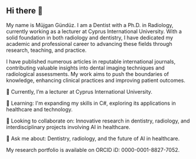 ## Hi there 👋

My name is Müjgan Gündüz. I am a Dentist with a Ph.D. in Radiology, currently working as a lecturer at Cyprus International University. With a solid foundation in both radiology and dentistry, I have dedicated my academic and professional career to advancing these fields through research, teaching, and practice.

I have published numerous articles in reputable international journals, contributing valuable insights into dental imaging techniques and radiological assessments. My work aims to push the boundaries of knowledge, enhancing clinical practices and improving patient outcomes.

🔭 Currently, I’m a lecturer at Cyprus International University.

🌱 Learning: I'm expanding my skills in C#, exploring its applications in healthcare and technology.

👯 Looking to collaborate on: Innovative research in dentistry, radiology, and interdisciplinary projects involving AI in healthcare.

💬 Ask me about: Dentistry, radiology, and the future of AI in healthcare.

My research portfolio is available on ORCID iD: 0000-0001-8827-7052.
